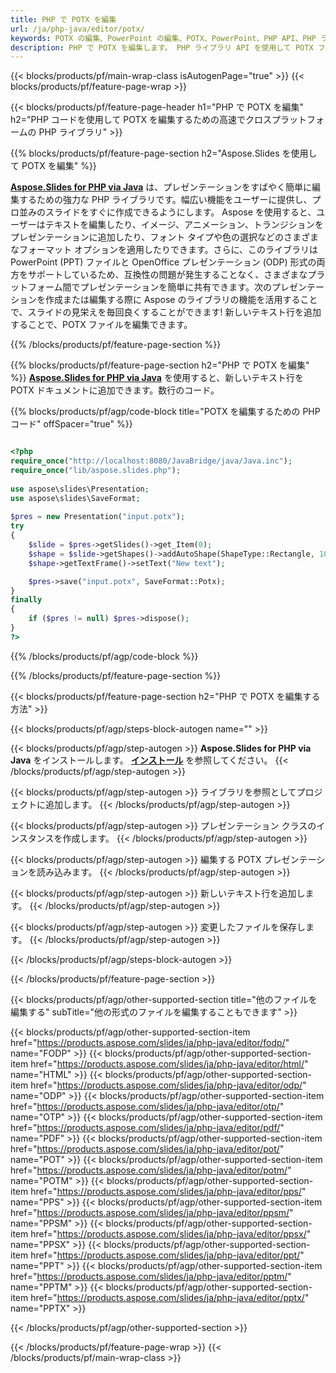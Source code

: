 ```yaml
---
title: PHP で POTX を編集
url: /ja/php-java/editor/potx/
keywords: POTX の編集、PowerPoint の編集、POTX、PowerPoint、PHP API、PHP ライブラリ
description: PHP で POTX を編集します。 PHP ライブラリ API を使用して POTX ファイルを編集する
---
```


{{< blocks/products/pf/main-wrap-class isAutogenPage="true" >}}
{{< blocks/products/pf/feature-page-wrap >}}

{{< blocks/products/pf/feature-page-header h1="PHP で POTX を編集" h2="PHP コードを使用して POTX を編集するための高速でクロスプラットフォームの PHP ライブラリ" >}}

{{% blocks/products/pf/feature-page-section h2="Aspose.Slides を使用して POTX を編集" %}}

[**Aspose.Slides for PHP via Java**](https://products.aspose.com/slides/ja/php-java/) は、プレゼンテーションをすばやく簡単に編集するための強力な PHP ライブラリです。幅広い機能をユーザーに提供し、プロ並みのスライドをすぐに作成できるようにします。 Aspose を使用すると、ユーザーはテキストを編集したり、イメージ、アニメーション、トランジションをプレゼンテーションに追加したり、フォント タイプや色の選択などのさまざまなフォーマット オプションを適用したりできます。さらに、このライブラリは PowerPoint (PPT) ファイルと OpenOffice プレゼンテーション (ODP) 形式の両方をサポートしているため、互換性の問題が発生することなく、さまざまなプラットフォーム間でプレゼンテーションを簡単に共有できます。次のプレゼンテーションを作成または編集する際に Aspose のライブラリの機能を活用することで、スライドの見栄えを毎回良くすることができます!
新しいテキスト行を追加することで、POTX ファイルを編集できます。 

{{% /blocks/products/pf/feature-page-section %}}

{{% blocks/products/pf/feature-page-section  h2="PHP で POTX を編集" %}}
[**Aspose.Slides for PHP via Java**](https://products.aspose.com/slides/ja/php-java/) を使用すると、新しいテキスト行を POTX ドキュメントに追加できます。数行のコード。

{{% blocks/products/pf/agp/code-block title="POTX を編集するための PHP コード" offSpacer="true" %}}

```php

<?php
require_once("http://localhost:8080/JavaBridge/java/Java.inc");
require_once("lib/aspose.slides.php");
 
use aspose\slides\Presentation;
use aspose\slides\SaveFormat;
 
$pres = new Presentation("input.potx");
try
{
    $slide = $pres->getSlides()->get_Item(0);     
    $shape = $slide->getShapes()->addAutoShape(ShapeType::Rectangle, 10, 10, 100, 50);
    $shape->getTextFrame()->setText("New text");

    $pres->save("input.potx", SaveFormat::Potx);
}
finally
{
    if ($pres != null) $pres->dispose();
}
?>
```
{{% /blocks/products/pf/agp/code-block %}}

{{% /blocks/products/pf/feature-page-section %}}

{{< blocks/products/pf/feature-page-section  h2="PHP で POTX を編集する方法" >}}

{{< blocks/products/pf/agp/steps-block-autogen name="" >}}


{{< blocks/products/pf/agp/step-autogen >}}
**Aspose.Slides for PHP via Java** をインストールします。 [**インストール**](https://docs.aspose.com/slides/php-java/installation/) を参照してください。
{{< /blocks/products/pf/agp/step-autogen >}}

{{< blocks/products/pf/agp/step-autogen >}}
ライブラリを参照としてプロジェクトに追加します。
{{< /blocks/products/pf/agp/step-autogen >}}

{{< blocks/products/pf/agp/step-autogen >}}
プレゼンテーション クラスのインスタンスを作成します。
{{< /blocks/products/pf/agp/step-autogen >}}

{{< blocks/products/pf/agp/step-autogen >}}
編集する POTX プレゼンテーションを読み込みます。
{{< /blocks/products/pf/agp/step-autogen >}}

{{< blocks/products/pf/agp/step-autogen >}}
新しいテキスト行を追加します。
{{< /blocks/products/pf/agp/step-autogen >}}

{{< blocks/products/pf/agp/step-autogen >}}
変更したファイルを保存します。
{{< /blocks/products/pf/agp/step-autogen >}}

{{< /blocks/products/pf/agp/steps-block-autogen >}}


{{< /blocks/products/pf/feature-page-section >}}

{{< blocks/products/pf/agp/other-supported-section title="他のファイルを編集する" subTitle="他の形式のファイルを編集することもできます" >}}

{{< blocks/products/pf/agp/other-supported-section-item href="https://products.aspose.com/slides/ja/php-java/editor/fodp/" name="FODP" >}}
{{< blocks/products/pf/agp/other-supported-section-item href="https://products.aspose.com/slides/ja/php-java/editor/html/" name="HTML" >}}
{{< blocks/products/pf/agp/other-supported-section-item href="https://products.aspose.com/slides/ja/php-java/editor/odp/" name="ODP" >}}
{{< blocks/products/pf/agp/other-supported-section-item href="https://products.aspose.com/slides/ja/php-java/editor/otp/" name="OTP" >}}
{{< blocks/products/pf/agp/other-supported-section-item href="https://products.aspose.com/slides/ja/php-java/editor/pdf/" name="PDF" >}}
{{< blocks/products/pf/agp/other-supported-section-item href="https://products.aspose.com/slides/ja/php-java/editor/pot/" name="POT" >}}
{{< blocks/products/pf/agp/other-supported-section-item href="https://products.aspose.com/slides/ja/php-java/editor/potm/" name="POTM" >}}
{{< blocks/products/pf/agp/other-supported-section-item href="https://products.aspose.com/slides/ja/php-java/editor/pps/" name="PPS" >}}
{{< blocks/products/pf/agp/other-supported-section-item href="https://products.aspose.com/slides/ja/php-java/editor/ppsm/" name="PPSM" >}}
{{< blocks/products/pf/agp/other-supported-section-item href="https://products.aspose.com/slides/ja/php-java/editor/ppsx/" name="PPSX" >}}
{{< blocks/products/pf/agp/other-supported-section-item href="https://products.aspose.com/slides/ja/php-java/editor/ppt/" name="PPT" >}}
{{< blocks/products/pf/agp/other-supported-section-item href="https://products.aspose.com/slides/ja/php-java/editor/pptm/" name="PPTM" >}}
{{< blocks/products/pf/agp/other-supported-section-item href="https://products.aspose.com/slides/ja/php-java/editor/pptx/" name="PPTX" >}}


{{< /blocks/products/pf/agp/other-supported-section >}}

{{< /blocks/products/pf/feature-page-wrap >}}
{{< /blocks/products/pf/main-wrap-class >}}